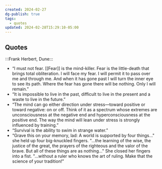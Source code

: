 ```yaml
---
created: 2024-02-27
dg-publish: true
tags:
  - quotes
updated: 2024-02-28T15:29:10-05:00
---
```


## Quotes

:::Frank Herbert, Dune:::
- “I must not fear. [[Fear]] is the mind-killer. Fear is the little-death that brings total obliteration. I will face my fear. I will permit it to pass over me and through me. And when it has gone past I will turn the inner eye to see its path. Where the fear has gone there will be nothing. Only I will remain.”
- “It is impossible to live in the past, difficult to live in the present and a waste to live in the future.”
- “The mind can go either direction under stress—toward positive or toward negative: on or off. Think of it as a spectrum whose extremes are unconsciousness at the negative end and hyperconsciousness at the positive end. The way the mind will lean under stress is strongly influenced by training.”
- “Survival is the ability to swim in strange water.”
- “Grave this on your memory, lad: A world is supported by four things…" she held up four big-knuckled fingers. "…the learning of the wise, the justice of the great, the prayers of the righteous and the valor of the brave. But all of these things are as nothing…" She closed her fingers into a fist. "…without a ruler who knows the art of ruling. Make that the science of your tradition!”